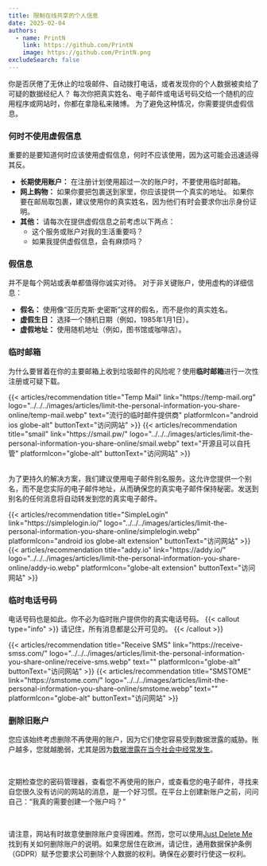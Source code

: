 ```yaml
---
title: 限制在线共享的个人信息
date: 2025-02-04
authors:
  - name: PrintN
    link: https://github.com/PrintN
    image: https://github.com/PrintN.png
excludeSearch: false
---
```

你是否厌倦了无休止的垃圾邮件、自动拨打电话，或者发现你的个人数据被卖给了可疑的数据经纪人？ 每次你把真实姓名、电子邮件或电话号码交给一个随机的应用程序或网站时，你都在拿隐私来赌博。 为了避免这种情况，你需要提供虚假信息。

### 何时不使用虚假信息
重要的是要知道何时应该使用虚假信息，何时不应该使用，因为这可能会迅速适得其反。
- **长期使用账户：** 在注册计划使用超过一次的账户时，不要使用临时邮箱。
- **网上购物：** 如果你要把包裹送到家里，你应该提供一个真实的地址。 如果你要在邮局取包裹，建议使用你的真实姓名，因为他们有时会要求你出示身份证明。
- **其他：** 请每次在提供虚假信息之前考虑以下两点：
    - 这个服务或账户对我的生活重要吗？
    - 如果我提供虚假信息，会有麻烦吗？

### 假信息
并不是每个网站或表单都值得你诚实对待。 对于非关键账户，使用虚构的详细信息：
- **假名：** 使用像“亚历克斯·史密斯”这样的假名，而不是你的真实姓名。
- **虚假生日：** 选择一个随机日期（例如，1985年1月1日）。
- **虚假地址：** 使用随机地址（例如，图书馆或咖啡店）。

### 临时邮箱
为什么要冒着在你的主要邮箱上收到垃圾邮件的风险呢？使用**临时邮箱**进行一次性注册或可疑下载。
<div class="recommendations">
  <div class="grid">
    {{< articles/recommendation title="Temp Mail" link="https://temp-mail.org" logo="../../../images/articles/limit-the-personal-information-you-share-online/temp-mail.webp" text="流行的临时邮件提供商" platformIcon="android ios globe-alt" buttonText="访问网站" >}}
    {{< articles/recommendation title="smail" link="https://smail.pw/" logo="../../../images/articles/limit-the-personal-information-you-share-online/smail.webp" text="开源且可以自托管" platformIcon="globe-alt" buttonText="访问网站" >}}
  </div>
</div>

<br>

为了更持久的解决方案，我们建议使用电子邮件别名服务。这允许您提供一个别名，而不是您实际的电子邮件地址，从而确保您的真实电子邮件保持秘密。发送到别名的任何消息将自动转发到您的真实电子邮件。
<div class="recommendations">
  <div class="grid">
    {{< articles/recommendation title="SimpleLogin" link="https://simplelogin.io/" logo="../../../images/articles/limit-the-personal-information-you-share-online/simplelogin.webp" platformIcon="android ios globe-alt extension" buttonText="访问网站" >}}
    {{< articles/recommendation title="addy.io" link="https://addy.io/" logo="../../../images/articles/limit-the-personal-information-you-share-online/addy-io.webp" platformIcon="globe-alt extension" buttonText="访问网站" >}}
  </div>
</div>

### 临时电话号码
电话号码也是如此。你不必为临时账户提供你的真实电话号码。
{{< callout type="info" >}}
  请记住，所有消息都是公开可见的。
{{< /callout >}}
<div class="recommendations">
  <div class="grid">
    {{< articles/recommendation title="Receive SMS" link="https://receive-smss.com/" logo="../../../images/articles/limit-the-personal-information-you-share-online/receive-sms.webp" text="" platformIcon="globe-alt" buttonText="访问网站" >}}
    {{< articles/recommendation title="SMSTOME" link="https://smstome.com/" logo="../../../images/articles/limit-the-personal-information-you-share-online/smstome.webp" text="" platformIcon="globe-alt" buttonText="访问网站" >}}
  </div>
</div>

### 删除旧账户
您应该始终考虑删除不再使用的账户，因为它们使您容易受到数据泄露的威胁。账户越多，您就越脆弱，尤其是因为[数据泄露在当今社会中经常发生](https://haveibeenpwned.com/PwnedWebsites)。

<br>

定期检查您的密码管理器，查看您不再使用的账户，或查看您的电子邮件，寻找来自您很久没有访问的网站的消息，是一个好习惯。在平台上创建新账户之前，问问自己：“我真的需要创建一个账户吗？”

<br>

请注意，网站有时故意使删除账户变得困难。然而，您可以使用[Just Delete Me](https://justdeleteme.xyz/)找到有关如何删除账户的说明。如果您居住在欧洲，请记住，通用数据保护条例（GDPR）赋予您要求公司删除个人数据的权利。确保在必要时行使这一权利。